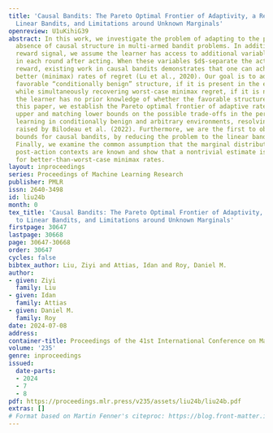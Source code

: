 ```yaml
---
title: 'Causal Bandits: The Pareto Optimal Frontier of Adaptivity, a Reduction to
  Linear Bandits, and Limitations around Unknown Marginals'
openreview: U1uKihiG39
abstract: In this work, we investigate the problem of adapting to the presence or
  absence of causal structure in multi-armed bandit problems. In addition to the usual
  reward signal, we assume the learner has access to additional variables, observed
  in each round after acting. When these variables $d$-separate the action from the
  reward, existing work in causal bandits demonstrates that one can achieve strictly
  better (minimax) rates of regret (Lu et al., 2020). Our goal is to adapt to this
  favorable “conditionally benign” structure, if it is present in the environment,
  while simultaneously recovering worst-case minimax regret, if it is not. Notably,
  the learner has no prior knowledge of whether the favorable structure holds. In
  this paper, we establish the Pareto optimal frontier of adaptive rates. We prove
  upper and matching lower bounds on the possible trade-offs in the performance of
  learning in conditionally benign and arbitrary environments, resolving an open question
  raised by Bilodeau et al. (2022). Furthermore, we are the first to obtain instance-dependent
  bounds for causal bandits, by reducing the problem to the linear bandit setting.
  Finally, we examine the common assumption that the marginal distributions of the
  post-action contexts are known and show that a nontrivial estimate is necessary
  for better-than-worst-case minimax rates.
layout: inproceedings
series: Proceedings of Machine Learning Research
publisher: PMLR
issn: 2640-3498
id: liu24b
month: 0
tex_title: 'Causal Bandits: The Pareto Optimal Frontier of Adaptivity, a Reduction
  to Linear Bandits, and Limitations around Unknown Marginals'
firstpage: 30647
lastpage: 30668
page: 30647-30668
order: 30647
cycles: false
bibtex_author: Liu, Ziyi and Attias, Idan and Roy, Daniel M.
author:
- given: Ziyi
  family: Liu
- given: Idan
  family: Attias
- given: Daniel M.
  family: Roy
date: 2024-07-08
address:
container-title: Proceedings of the 41st International Conference on Machine Learning
volume: '235'
genre: inproceedings
issued:
  date-parts:
  - 2024
  - 7
  - 8
pdf: https://proceedings.mlr.press/v235/assets/liu24b/liu24b.pdf
extras: []
# Format based on Martin Fenner's citeproc: https://blog.front-matter.io/posts/citeproc-yaml-for-bibliographies/
---
```

